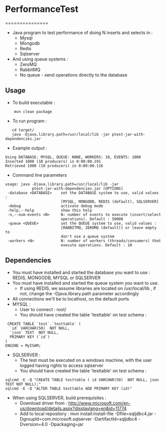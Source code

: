 # PerformanceTest
===============

* Java program to test performance of doing N inserts and selects in :
  * Mysql
  * Mongodb
  * Redis 
  * Sqlserver
* And using queue systems : 
  * ZeroMQ
  * RabbitMQ
  * No queue - send operations directly to the database

## Usage

* To build executable :
```
    mvn clean package
```
* To run program : 
```
   cd target/
   java -Djava.library.path=/usr/local/lib -jar ptest-jar-with-dependencies.jar
```

* Example output :
```
Using DATABASE: MYSQL, QUEUE: NONE, WORKERS: 10, EVENTS: 1000
Inserted 1000 (10 producers) in 0:00:00.191
Retrieved 1000 (10 producers) in 0:00:00.116
```

* Command line parameters
```
usage: java -Djava.library.path=/usr/local/lib -jar
            ptest-jar-with-dependencies.jar [OPTIONS]
 -database <DATABASE>    set the DATABASE system to use, valid values :
                         [MYSQL, MONGODB, REDIS (default), SQLSERVER]
 -debug                  activate debug mode
 -help,--help            show this help
 -n,--num-events <N>     N: number of events to execute (insert/select
                         operations). Default : 50000
 -queue <QUEUE>          set the QUEUE system to use, valid values :
                         [RABBITMQ, ZEROMQ (default)] or leave empty to
                         don't use a queue system
 -workers <N>            N: number of workers (threads/consumers) that
                         execute operations. Default : 10
```
## Dependencies

* You must have installed and started the database you want to use : REDIS, MONGODB, MYSQL or SQLSERVER
* You must have installed and started the queue system you want to use.
  * If using REDIS, we assume libraries are located on /usr/local/lib , if not, change the -Djava.library.path parameter accordingly
* All connections we'll be to localhost, on the default ports
* MYSQL :
  * User to connect : root/<empty password>
  * You should have created the table 'testtable' on test schema :

```
 CREATE TABLE `test`.`testtable` (
  `id` VARCHAR(50)  NOT NULL,
  `json` TEXT  NOT NULL,
  PRIMARY KEY (`id`)
)
ENGINE = MyISAM;
```

* SQLSERVER :
  * The test must be executed on a windows machine, with the user logged having rights to access sqlserver
  * You should have created the table 'testtable' on test schema :

```
sqlcmd -E -Q "CREATE TABLE testtable ( id VARCHAR(50)  NOT NULL, json TEXT NOT NULL);"
sqlcmd -E -Q "ALTER TABLE testtable ADD PRIMARY KEY (id)"
```

  * When using SQLSERVER, build prerequisites : 
     * Download driver from : http://www.microsoft.com/en-us/download/details.aspx?displaylang=en&id=11774
     * Add to local repository : mvn install:install-file -Dfile=sqljdbc4.jar -DgroupId=com.microsoft.sqlserver -DartifactId=sqljdbc4 -Dversion=4.0 -Dpackaging=jar

